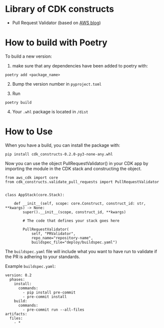 # Library of CDK constructs

- Pull Request Validator (based on [AWS blog](https://aws.amazon.com/blogs/devops/validating-aws-codecommit-pull-requests-with-aws-codebuild-and-aws-lambda/))

# How to build with Poetry

To build a new version:
1. make sure that any dependencies have been added to poetry with:

```
poetry add <package_name>
```


2. Bump the version number in `pyproject.toml`

3. Run 
```
poetry build
```
4. Your `.whl` package is located in `/dist`

# How to Use

When you have a build, you can install the package with:

`pip install cdk_constructs-0.2.0-py3-none-any.whl`

Now you can use the object PullRequestValidator() in your CDK app by importing the module in the CDK stack and constructing the object.

```
from aws_cdk import core
from cdk_constructs.validate_pull_requests import PullRequestValidator


class AppStack(core.Stack):

    def __init__(self, scope: core.Construct, construct_id: str, **kwargs) -> None:
        super().__init__(scope, construct_id, **kwargs)

        # The code that defines your stack goes here

        PullRequestValidator(
            self, "PRValidator",
            repo_name="repository-name",
            buildspec_file="deploy/buildspec.yaml")
```

The `buildspec.yaml` file will include what you want to have run to validate if the PR is adhering to your standards. 

Example `buildspec.yaml`:

```
version: 0.2
  phases:
    install:
      commands:
        - pip install pre-commit
        - pre-commit install
    build:
      commands:
        - pre-commit run --all-files
artifacts:
  files:
    - *
```
